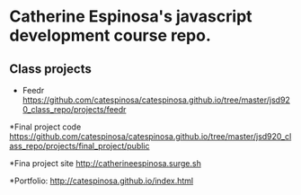 # Catherine Espinosa's javascript development course repo.

## Class projects

* Feedr https://github.com/catespinosa/catespinosa.github.io/tree/master/jsd920_class_repo/projects/feedr

*Final project code https://github.com/catespinosa/catespinosa.github.io/tree/master/jsd920_class_repo/projects/final_project/public

*Fina project site http://catherineespinosa.surge.sh

*Portfolio: http://catespinosa.github.io/index.html
